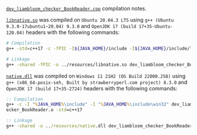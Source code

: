 [`dev_liambloom_checker_BookReader.cpp`](dev_liambloom_checker_BookReader.cpp) compilation notes.

[`libnative.so`](../resources/libnative.so) was compiled on `Ubuntu 20.04.3 LTS` using `g++ (Ubuntu 9.3.0-17ubuntu1~20.04) 9.3.0` and `OpenJDK 17 (build 17+35-Ubuntu-120.04)` headers with the following commands:
```bash
# Compilation
g++ -std=c++17 -c -fPIC -I${JAVA_HOME}/include -I${JAVA_HOME}/include/linux dev_liambloom_checker_BookReader.cpp -o dev_liambloom_checker_BookReader.o

# Linkage
g++ -shared -fPIC -o ../resources/libnative.so dev_liambloom_checker_BookReader.o -lc
```

[`native.dll`](../resources/native.dll) was compiled on `Windows 11 21H2 (OS Build 22000.258)` using `g++ (x86_64-posix-seh, Built by strawberryperl.com project) 8.3.0` and `OpenJDK 17 (build 17+35-2724)` headers with the following commands:
```cmd
:: Compilation
g++ -c -I "%JAVA_HOME%\include" -I "%JAVA_HOME%\include\win32" dev_liambloom_checker_BookReader.cpp -o dev_liambloom_ch
ecker_BookReader.o -std=c++17

:: Linkage
g++ -shared -o ../resources/native.dll dev_liambloom_checker_BookReader.o -Wl,--add-stdcall-alias -std=c++17 -lstdc++fs
```
